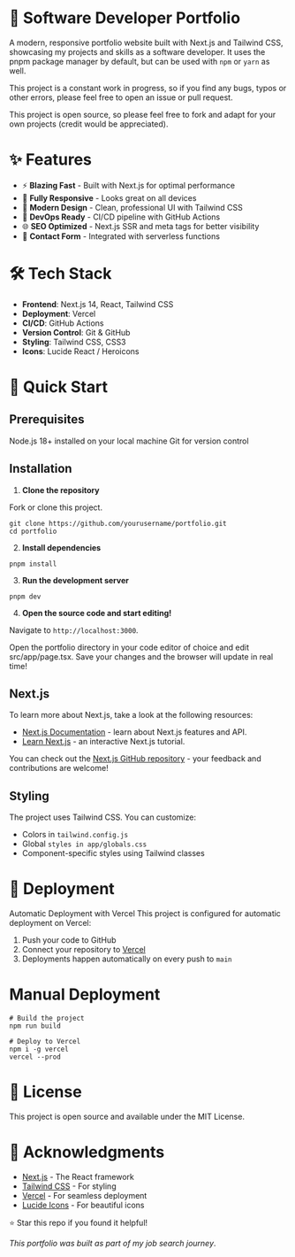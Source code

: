 # 🚀 Software Developer Portfolio
A modern, responsive portfolio website built with Next.js and Tailwind CSS, showcasing my projects and skills as a software developer. It uses the pnpm package manager by default, but can be used with ``npm`` or ``yarn`` as well.

This project is a constant work in progress, so if you find any bugs, typos or other errors, please feel free to open an issue or pull request. 

This project is open source, so please feel free to fork and adapt for your own projects (credit would be appreciated).


# ✨ Features
- ⚡ **Blazing Fast** - Built with Next.js for optimal performance
- 📱 **Fully Responsive** - Looks great on all devices
- 🎨 **Modern Design** - Clean, professional UI with Tailwind CSS
- 🔧 **DevOps Ready** - CI/CD pipeline with GitHub Actions
- 🌐 **SEO Optimized** - Next.js SSR and meta tags for better visibility
- 📧 **Contact Form** - Integrated with serverless functions

# 🛠 Tech Stack
- **Frontend**: Next.js 14, React, Tailwind CSS
- **Deployment**: Vercel
- **CI/CD**: GitHub Actions
- **Version Control**: Git & GitHub
- **Styling**: Tailwind CSS, CSS3
- **Icons**: Lucide React / Heroicons

# 🚀 Quick Start

## Prerequisites

Node.js 18+ installed on your local machine
Git for version control

## Installation

1. **Clone the repository**
   
Fork or clone this project.
```
git clone https://github.com/yourusername/portfolio.git
cd portfolio
```
2. **Install dependencies**

```
pnpm install
```

3. **Run the development server**

```
pnpm dev
```
4. **Open the source code and start editing!**
   
Navigate to ``http://localhost:3000``.

Open the portfolio directory in your code editor of choice and edit src/app/page.tsx. Save your changes and the browser will update in real time!

## Next.js
To learn more about Next.js, take a look at the following resources:

- [Next.js Documentation](https://nextjs.org/docs) - learn about Next.js features and API.
- [Learn Next.js](https://nextjs.org/learn) - an interactive Next.js tutorial.
  
You can check out the [Next.js GitHub repository](https://github.com/vercel/next.js/) - your feedback and contributions are welcome!

## Styling

The project uses Tailwind CSS. You can customize:
- Colors in ``tailwind.config.js``
- Global ``styles in app/globals.css``
- Component-specific styles using Tailwind classes

# 🚀 Deployment

Automatic Deployment with Vercel
This project is configured for automatic deployment on Vercel:
1. Push your code to GitHub
2. Connect your repository to [Vercel](https://vercel.com/login)
3. Deployments happen automatically on every push to ``main``

# Manual Deployment

```
# Build the project
npm run build

# Deploy to Vercel
npm i -g vercel
vercel --prod
```

# 📄 License
This project is open source and available under the MIT License.

# 🙏 Acknowledgments

- [Next.js](https://nextjs.org/) - The React framework
- [Tailwind CSS](https://tailwindcss.com/) - For styling
- [Vercel](https://vercel.com/login) - For seamless deployment
- [Lucide Icons](https://lucide.dev/) - For beautiful icons


⭐ Star this repo if you found it helpful!


_This portfolio was built as part of my job search journey_.
